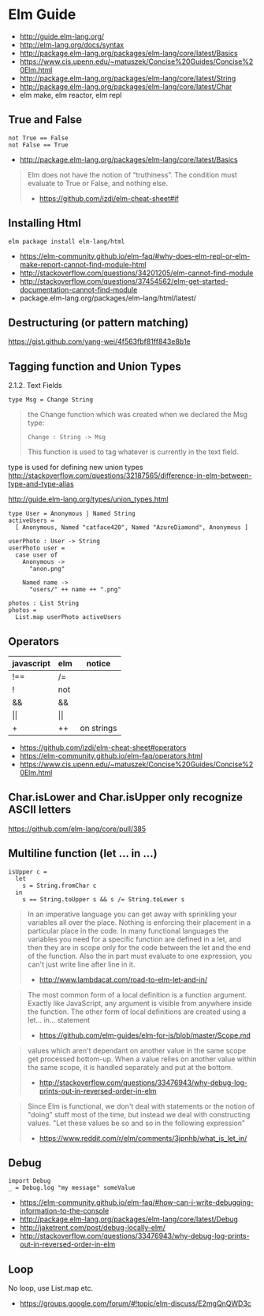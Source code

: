# Elm Guide

- http://guide.elm-lang.org/
- http://elm-lang.org/docs/syntax
- http://package.elm-lang.org/packages/elm-lang/core/latest/Basics
- https://www.cis.upenn.edu/~matuszek/Concise%20Guides/Concise%20Elm.html
- http://package.elm-lang.org/packages/elm-lang/core/latest/String
- http://package.elm-lang.org/packages/elm-lang/core/latest/Char
- elm make, elm reactor, elm repl

## True and False

```
not True == False
not False == True
```

- http://package.elm-lang.org/packages/elm-lang/core/latest/Basics

> Elm does not have the notion of “truthiness”.
> The condition must evaluate to True or False, and nothing else.
> - https://github.com/izdi/elm-cheat-sheet#if

## Installing Html

`elm package install elm-lang/html`

- https://elm-community.github.io/elm-faq/#why-does-elm-repl-or-elm-make-report-cannot-find-module-html
- http://stackoverflow.com/questions/34201205/elm-cannot-find-module
- http://stackoverflow.com/questions/37454562/elm-get-started-documentation-cannot-find-module
- package.elm-lang.org/packages/elm-lang/html/latest/

## Destructuring (or pattern matching)

https://gist.github.com/yang-wei/4f563fbf81ff843e8b1e

## Tagging function and Union Types

2.1.2. Text Fields

`type Msg = Change String`

> the Change function which was created when we declared the Msg type:
>
> `Change : String -> Msg`
>
> This function is used to tag whatever is currently in the text field.

type is used for defining new union types http://stackoverflow.com/questions/32187565/difference-in-elm-between-type-and-type-alias

http://guide.elm-lang.org/types/union_types.html

```
type User = Anonymous | Named String
activeUsers =
  [ Anonymous, Named "catface420", Named "AzureDiamond", Anonymous ]

userPhoto : User -> String
userPhoto user =
  case user of
    Anonymous ->
      "anon.png"

    Named name ->
      "users/" ++ name ++ ".png"

photos : List String
photos =
  List.map userPhoto activeUsers
```

## Operators

| javascript | elm  | notice     |
| ---        | ---  | ---        |
| !==        | /=   |            |
| !          | not  |            |
| &&         | &&   |            |
| \|\|       | \|\| |            |
| +          | ++   | on strings |

- https://github.com/izdi/elm-cheat-sheet#operators
- https://elm-community.github.io/elm-faq/operators.html
- https://www.cis.upenn.edu/~matuszek/Concise%20Guides/Concise%20Elm.html

## Char.isLower and Char.isUpper only recognize ASCII letters

https://github.com/elm-lang/core/pull/385

## Multiline function (let ... in ...)

```
isUpper c =
  let
    s = String.fromChar c
  in
    s == String.toUpper s && s /= String.toLower s
```

> In an imperative language you can get away with sprinkling your variables all over the place. Nothing is enforcing their placement in a particular place in the code.
> In many functional languages the variables you need for a specific function are defined in a let, and then they are in scope only for the code between the let and the end of the function.
> Also the in part must evaluate to one expression, you can't just write line after line in it.
> - http://www.lambdacat.com/road-to-elm-let-and-in/

> The most common form of a local definition is a function argument. Exactly like JavaScript, any argument is visible from anywhere inside the function.
> The other form of local definitions are created using a let... in... statement
> - https://github.com/elm-guides/elm-for-js/blob/master/Scope.md

> values which aren't dependant on another value in the same scope get processed bottom-up. When a value relies on another value within the same scope, it is handled separately and put at the bottom.
> - http://stackoverflow.com/questions/33476943/why-debug-log-prints-out-in-reversed-order-in-elm

> Since Elm is functional, we don't deal with statements or the notion of "doing" stuff most of the time, but instead we deal with constructing values.
> "Let these values be so and so in the following expression"
> - https://www.reddit.com/r/elm/comments/3jpnhb/what_is_let_in/

## Debug

```
import Debug
_ = Debug.log "my message" someValue
```

- https://elm-community.github.io/elm-faq/#how-can-i-write-debugging-information-to-the-console
- http://package.elm-lang.org/packages/elm-lang/core/latest/Debug
- http://jaketrent.com/post/debug-locally-elm/
- http://stackoverflow.com/questions/33476943/why-debug-log-prints-out-in-reversed-order-in-elm

## Loop

No loop, use List.map etc.

- https://groups.google.com/forum/#!topic/elm-discuss/E2mgQnQWD3c

